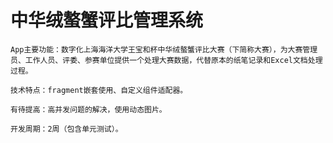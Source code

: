 # 中华绒螯蟹评比管理系统
	App主要功能：数字化上海海洋大学王宝和杯中华绒螯蟹评比大赛（下简称大赛），为大赛管理员、工作人员、评委、参赛单位提供一个处理大赛数据，代替原本的纸笔记录和Excel文档处理过程。
  
	技术特点：fragment嵌套使用、自定义组件适配器。

	有待提高：高并发问题的解决，使用动态图片。

	开发周期：2周（包含单元测试）。
